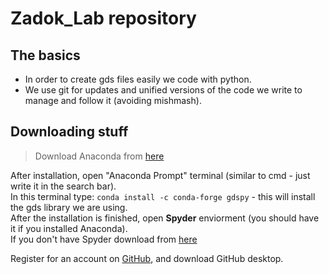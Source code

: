 # Zadok_Lab repository  
## The basics
+ In order to create gds files easily we code with python.  
+ We use git for updates and unified versions of the code we write to manage and follow it (avoiding mishmash).  


## Downloading stuff
>Download Anaconda from [here](https://www.anaconda.com/)  

After installation, open "Anaconda Prompt" terminal (similar to cmd - just write it in the search bar).  
In this terminal type: `conda install -c conda-forge gdspy` - this will install the gds library we are using.  
After the installation is finished, open **Spyder** enviorment (you should have it if you installed Anaconda).  
If you don't have Spyder download from [here](https://www.spyder-ide.org/)  

Register for an account on [GitHub](https://github.com/), and download GitHub desktop.
